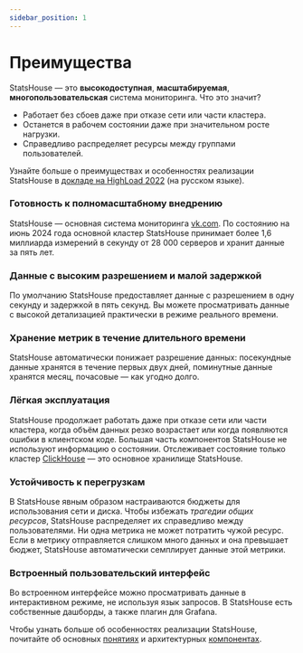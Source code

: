 ```yaml
---
sidebar_position: 1
---
```


# Преимущества

StatsHouse — это **высокодоступная**, **масштабируемая**, **многопользовательская** система мониторинга. Что это значит?
* Работает без сбоев даже при отказе сети или части кластера.
* Останется в рабочем состоянии даже при значительном росте нагрузки.
* Справедливо распределяет ресурсы между группами пользователей.

Узнайте больше о преимуществах и особенностях реализации StatsHouse в 
[докладе на HighLoad 2022](https://youtu.be/gs2_PGgPVwU) (на русском языке).

### Готовность к полномасштабному внедрению

StatsHouse — основная система мониторинга [vk.com](https://vk.com). По состоянию на июнь 2024 года основной кластер 
StatsHouse принимает более 1,6 миллиарда измерений в секунду от 28 000 серверов и хранит данные за пять лет.

### Данные с высоким разрешением и малой задержкой

По умолчанию StatsHouse предоставляет данные с разрешением в одну секунду и задержкой в пять секунд. Вы 
можете просматривать данные с высокой детализацией практически в режиме реального времени.

### Хранение метрик в течение длительного времени

StatsHouse автоматически понижает разрешение данных: посекундные данные хранятся в течение первых двух дней, 
поминутные данные хранятся месяц, почасовые — как угодно долго.

### Лёгкая эксплуатация

StatsHouse продолжает работать даже при отказе сети или части кластера, когда объём данных резко 
возрастает или когда появляются ошибки в клиентском коде.
Большая часть компонентов StatsHouse не используют информацию о состоянии. Отслеживает состояние только кластер
[ClickHouse](https://clickhouse.com) — это основное хранилище StatsHouse.

### Устойчивость к перегрузкам

В StatsHouse явным образом настраиваются бюджеты для использования сети и диска.
Чтобы избежать _трагедии общих ресурсов_, StatsHouse распределяет их справедливо между пользователями. Ни одна 
метрика не может потратить чужой ресурс.
Если в метрику отправляется слишком много данных и она превышает бюджет,
StatsHouse автоматически семплирует данные этой метрики.

### Встроенный пользовательский интерфейс

Во встроенном интерфейсе можно просматривать данные в интерактивном режиме, не используя язык запросов. В StatsHouse 
есть собственные дашборды, а также плагин для Grafana.

Чтобы узнать больше об особенностях реализации StatsHouse, почитайте об основных [понятиях](concepts.md) и 
архитектурных [компонентах](components.md).
